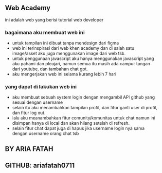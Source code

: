 ## Web Academy
ini adalah web yang berisi tutorial web developer

### bagaimana aku membuat web ini
- untuk tampilan ini dibuat tanpa mendesign dari figma
- web ini terinspirasi dari web khen academy dan di salah satu image/asset aku juga menggunakan image dari web tsb.
- untuk penggunaan javascript aku hanya menggunakan javascript yang aku pahami dan pleajari, namun semua itu masih ada campur tangan dari youtube, dan tambahan chat gpt.
- aku mengerjakan web ini selama kurang lebih 7 hari

### yang dapat di lakukan web ini
- aku membuat sebuah system login dengan mengambil API github yang sesuai dengan username
- selain itu aku menambahkan tampilan profil, dan fitur ganti user di profil, dan fitur log out.
- lalu aku meanambahkan fitur comunity/komunitas untuk chat namun ini disimpan hanya di local dan akan hilang setelah di refresh.
- selain fitur chat dapat juga di hapus jika username login nya sama dengan username orang chat tsb

## BY ARIA FATAH
## GITHUB: ariafatah0711